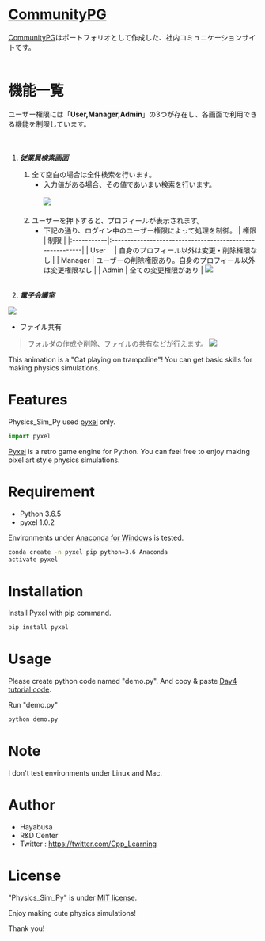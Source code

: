 # [CommunityPG](http://aws-and-community-pg.ap-northeast-1.elasticbeanstalk.com/Login.html)

[CommunityPG](http://aws-and-community-pg.ap-northeast-1.elasticbeanstalk.com/Login.html)はポートフォリオとして作成した、社内コミュニケーションサイトです。
<br><br>

# 機能一覧
ユーザー権限には「**User,Manager,Admin**」の3つが存在し、各画面で利用できる機能を制限しています。<br>
<br><br>

1. ***従業員検索画面***
   1. 全て空白の場合は全件検索を行います。
      - 入力値がある場合、その値であいまい検索を行います。
　　    <br><br>![](https://cpp-learning.com/wp-content/uploads/2019/05/pyxel-190505-161951.gif)<br><br>
   2. ユーザーを押下すると、プロフィールが表示されます。
      - 下記の通り、ログイン中のユーザー権限によって処理を制御。
        | 権限       | 制限                                                      |
        |:-----------|:---------------------------------------------------------|
        | User     　| 自身のプロフィール以外は変更・削除権限なし                   |
        | Manager    | ユーザーの削除権限あり。自身のプロフィール以外は変更権限なし  |
        | Admin      | 全ての変更権限があり                                      |
       ![](https://cpp-learning.com/wp-content/uploads/2019/05/pyxel-190505-161951.gif)<br><br>

        
        
        
        
2. ***電子会議室***

![](https://cpp-learning.com/wp-content/uploads/2019/05/pyxel-190505-161951.gif)

- ファイル共有
> フォルダの作成や削除、ファイルの共有などが行えます。
![](https://cpp-learning.com/wp-content/uploads/2019/05/pyxel-190505-161951.gif)


This animation is a "Cat playing on trampoline"!
You can get basic skills for making physics simulations.

# Features

Physics_Sim_Py used [pyxel](https://github.com/kitao/pyxel) only.

```python
import pyxel
```
[Pyxel](https://github.com/kitao/pyxel) is a retro game engine for Python.
You can feel free to enjoy making pixel art style physics simulations.

# Requirement

* Python 3.6.5
* pyxel 1.0.2

Environments under [Anaconda for Windows](https://www.anaconda.com/distribution/) is tested.

```bash
conda create -n pyxel pip python=3.6 Anaconda
activate pyxel
```

# Installation

Install Pyxel with pip command.

```bash
pip install pyxel
```

# Usage

Please create python code named "demo.py".
And copy &amp; paste [Day4 tutorial code](https://cpp-learning.com/pyxel_physical_sim4/).

Run "demo.py"

```bash
python demo.py
```

# Note

I don't test environments under Linux and Mac.

# Author

* Hayabusa
* R&D Center
* Twitter : https://twitter.com/Cpp_Learning

# License

"Physics_Sim_Py" is under [MIT license](https://en.wikipedia.org/wiki/MIT_License).

Enjoy making cute physics simulations!

Thank you!
